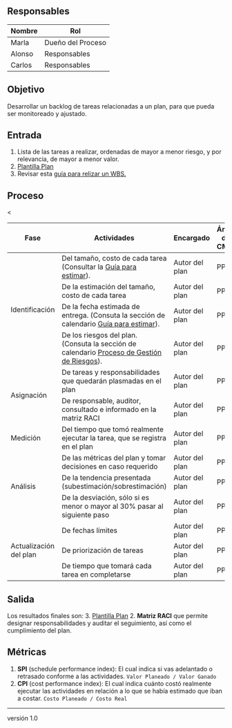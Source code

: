 ## Responsables
| Nombre    | Rol               | 
| --------- | ----------------- | 
| Marla     | Dueño del Proceso | 
| Alonso    | Responsables      | 
| Carlos    | Responsables      | 


## Objetivo
Desarrollar un backlog de tareas relacionadas a un plan, para que pueda ser monitoreado y ajustado.


## Entrada 
1. Lista de las tareas a realizar, ordenadas de mayor a menor riesgo, y por relevancia, de mayor a menor valor.
3. [Plantilla Plan](https://docs.google.com/spreadsheets/d/1_tEVZlBT36JiXt0Qq1hy3zojkzO2abnw79ju-6LbB4s/edit#gid=976734963) 
4. Revisar esta [guía para relizar un WBS.](https://github.com/novaDepto/Nova/wiki/Gu%C3%ADa-para-definir-un-WBS) 

## Proceso

<table>
  <thead>
    <tr>
      <th>Fase</th>
      <th>Actividades</th>
      <th>Encargado</th>
      <th>Áreas del CMMI</th>
    </tr>
  </thead>
  <tbody>
    <tr>
      <td rowspan="4">Identificación</td>
      <td>Del tamaño, costo de cada tarea (Consultar la <a href="https://github.com/novaDepto/Nova/wiki/Guía-para-Estimar">Guía para estimar</a>).</td>
      <td>Autor del plan</td>
      <td>PP</td>
    </tr>
    <tr>
      <td>De la estimación del tamaño, costo de cada tarea </td>
      <td>Autor del plan</td>
      <td>PP</td>
    </tr>
    <tr>
      <td>De la fecha estimada de entrega. (Consuta la sección de calendario <a href="https://github.com/novaDepto/Nova/wiki/Gu%C3%ADa-para-Estimar#calendario">Guía para estimar</a>).</td>
      <td>Autor del plan</td>
      <td>PP</td>
    </tr>
    <tr>
      <td>De los riesgos del plan. (Consuta la sección de calendario <a href="https://github.com/novaDepto/Nova/wiki/Proceso-de-gestión-de-riesgos">Proceso de Gestión de Riesgos</a>).</td>
      <td>Autor del plan</td>
      <td>PP</td>
    </tr>
    <tr>
      <td rowspan="2">Asignación</td>
      <td>De tareas y responsabilidades que quedarán plasmadas en el plan</td>
      <td>Autor del plan</td>
      <td>PP</td>
    </tr>
    <tr>
        <td>De responsable, auditor, consultado e informado en la matriz RACI</td>
        <td>Autor del plan</td>
        <td>PP</td>
    <</tr>
    <tr>
      <td>Medición</td>
      <td>Del tiempo que tomó realmente ejecutar la tarea, que se registra en el plan</td>
      <td>Autor del plan</td>
      <td>PP</td>
    </tr>
    <tr>
      <td rowspan="3">Análisis</td>
      <td>De las métricas del plan y tomar decisiones en caso requerido</td>
      <td>Autor del plan</td>
      <td>PP</td>
    </tr>
    <tr>
        <td>De la tendencia presentada (subestimación/sobrestimación)</td>
        <td>Autor del plan</td>
        <td>PP</td>
    </tr>
    <tr>
        <td>De la desviación, sólo si es menor o mayor al 30% pasar al siguiente paso</td>
        <td>Autor del plan</td>
        <td>PP</td>
    </tr>
    <tr>
      <td rowspan="3">Actualización del plan</td>
      <td>De fechas límites</td>
      <td>Autor del plan</td>
      <td>PP</td>
    </tr>
    <tr>
        <td>De priorización de tareas</td>
        <td>Autor del plan</td>
        <td>PP</td>
    </tr>
    <tr>
        <td>De tiempo que tomará cada tarea en completarse</td>
        <td>Autor del plan</td>
        <td>PP</td>
    </tr>
  </tbody>
</table>

## Salida
Los resultados finales son:
3. [Plantilla Plan](https://docs.google.com/spreadsheets/d/1_tEVZlBT36JiXt0Qq1hy3zojkzO2abnw79ju-6LbB4s/edit#gid=976734963) 
2. **Matriz RACI** que permite designar responsabilidades y auditar el seguimiento, así como el cumplimiento del plan.

    
## Métricas
1. **SPI** (schedule performance index): 
El cual indica si vas adelantado o retrasado conforme a las actividades.
`Valor Planeado / Valor Ganado`
2. **CPI** (cost performance index): 
El cual indica cuánto costó realmente ejecutar las actividades en relación a lo que se había estimado que iban a costar. 
`Costo Planeado / Costo Real`

***

versión 1.0


